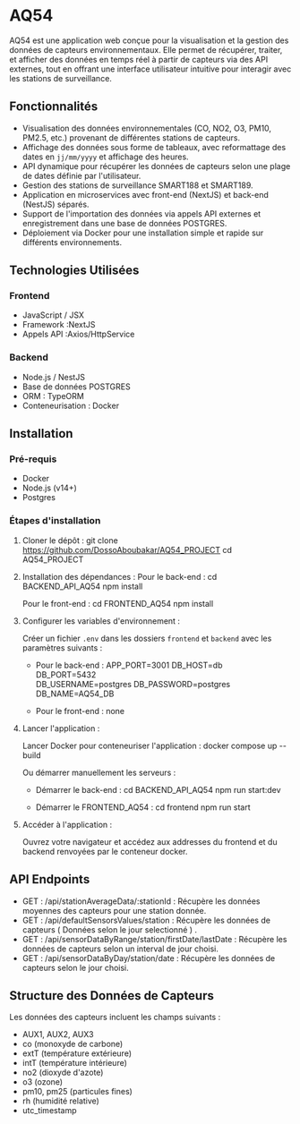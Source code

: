 

# AQ54

AQ54 est une application web conçue pour la visualisation et la gestion des données de capteurs environnementaux. Elle permet de récupérer, traiter, et afficher des données en temps réel à partir de capteurs via des API externes, tout en offrant une interface utilisateur intuitive pour interagir avec les stations de surveillance.

## Fonctionnalités

- Visualisation des données environnementales (CO, NO2, O3, PM10, PM2.5, etc.) provenant de différentes stations de capteurs.
- Affichage des données sous forme de tableaux, avec reformattage des dates en `jj/mm/yyyy` et affichage des heures.
- API dynamique pour récupérer les données de capteurs selon une plage de dates définie par l'utilisateur.
- Gestion des stations de surveillance SMART188 et SMART189.
- Application en microservices avec front-end (NextJS) et back-end (NestJS) séparés.
- Support de l'importation des données via appels API externes et enregistrement dans une base de données POSTGRES.
- Déploiement via Docker pour une installation simple et rapide sur différents environnements.

## Technologies Utilisées

### Frontend

- JavaScript / JSX
- Framework :NextJS 
- Appels API :Axios/HttpService

### Backend

- Node.js / NestJS
- Base de données  POSTGRES
- ORM : TypeORM
- Conteneurisation : Docker

## Installation

### Pré-requis

- Docker
- Node.js (v14+)
- Postgres


### Étapes d'installation

1. Cloner le dépôt :
   git clone https://github.com/DossoAboubakar/AQ54_PROJECT
   cd AQ54_PROJECT

2. Installation des dépendances :
   Pour le back-end :
   cd BACKEND_API_AQ54
   npm install
   

   Pour le front-end :
   cd FRONTEND_AQ54
   npm install
   

3. Configurer les variables d'environnement :

   Créer un fichier `.env` dans les dossiers `frontend` et `backend` avec les paramètres suivants :

   - Pour le back-end :
      APP_PORT=3001
      DB_HOST=db          
      DB_PORT=5432        
      DB_USERNAME=postgres
      DB_PASSWORD=postgres 
      DB_NAME=AQ54_DB 

   - Pour le front-end : none

4. Lancer l'application :

   Lancer Docker pour conteneuriser l'application :
      docker compose up --build
  

   Ou démarrer manuellement les serveurs :
   - Démarrer le back-end :
     cd BACKEND_API_AQ54
     npm run start:dev
     

   - Démarrer le FRONTEND_AQ54 :
     cd frontend
     npm run start
     

5. Accéder à l'application :

   Ouvrez votre navigateur et accédez aux addresses du frontend et du backend renvoyées par le conteneur docker.

## API Endpoints

- GET : /api/stationAverageData/:stationId : Récupère les données moyennes des capteurs pour une station donnée.
- GET : /api/defaultSensorsValues/station : Récupère les données de capteurs ( Données selon le jour selectionné ) .
- GET : /api/sensorDataByRange/station/firstDate/lastDate : Récupère les données de capteurs selon un interval de jour choisi.
- GET : /api/sensorDataByDay/station/date : Récupère les données de capteurs selon le jour choisi.

## Structure des Données de Capteurs

Les données des capteurs incluent les champs suivants :
- AUX1, AUX2, AUX3
- co (monoxyde de carbone)
- extT (température extérieure)
- intT (température intérieure)
- no2 (dioxyde d'azote)
- o3 (ozone)
- pm10, pm25 (particules fines)
- rh (humidité relative)
- utc_timestamp
